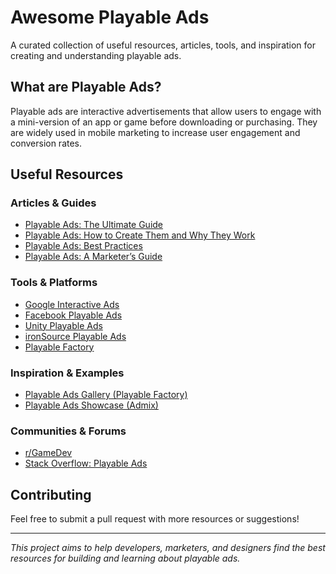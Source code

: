 # Awesome Playable Ads

A curated collection of useful resources, articles, tools, and inspiration for creating and understanding playable ads.

## What are Playable Ads?
Playable ads are interactive advertisements that allow users to engage with a mini-version of an app or game before downloading or purchasing. They are widely used in mobile marketing to increase user engagement and conversion rates.

## Useful Resources

### Articles & Guides
- [Playable Ads: The Ultimate Guide](https://www.mobiledevmemo.com/playable-ads-the-ultimate-guide/)
- [Playable Ads: How to Create Them and Why They Work](https://www.adjust.com/blog/playable-ads/)
- [Playable Ads: Best Practices](https://www.applovin.com/blog/playable-ads-best-practices/)
- [Playable Ads: A Marketer’s Guide](https://www.gamasutra.com/blogs/PlayableAdsAMarketersGuide.php)

### Tools & Platforms
- [Google Interactive Ads](https://developers.google.com/interactive-media-ads)
- [Facebook Playable Ads](https://www.facebook.com/business/help/208949576550051)
- [Unity Playable Ads](https://unity.com/solutions/playable-ads)
- [ironSource Playable Ads](https://www.is.com/solutions/playable-ads/)
- [Playable Factory](https://playablefactory.com/)

### Inspiration & Examples
- [Playable Ads Gallery (Playable Factory)](https://playablefactory.com/gallery/)
- [Playable Ads Showcase (Admix)](https://admixplay.com/playable-ads-showcase)

### Communities & Forums
- [r/GameDev](https://www.reddit.com/r/gamedev/)
- [Stack Overflow: Playable Ads](https://stackoverflow.com/questions/tagged/playable-ads)

## Contributing
Feel free to submit a pull request with more resources or suggestions!

---

*This project aims to help developers, marketers, and designers find the best resources for building and learning about playable ads.*
